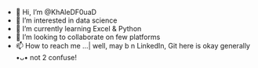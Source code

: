 - 👋 Hi, I’m @KhAleDF0uaD
- 👀 I’m interested in data science
- 🌱 I’m currently learning Excel & Python
- 💞️ I’m looking to collaborate on few platforms
- 📫 How to reach me ...| well, may b n LinkedIn, Git here is okay generally ⁦•ᴗ• not 2 confuse!

<!---
KhAleDF0uaD/KhAleDF0uaD is a ✨ special ✨ repository because its `README.md` (this file) appears on your GitHub profile.
You can click the Preview link to take a look at your changes.
--->
